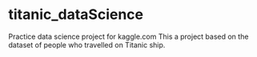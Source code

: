 # titanic_dataScience
Practice data science project for kaggle.com
This a project based on the dataset of people who travelled on Titanic ship.
